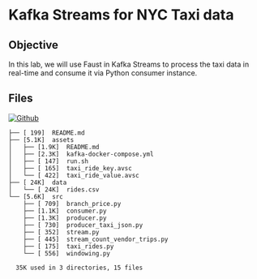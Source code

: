 # Kafka Streams for NYC Taxi data

## Objective

In this lab, we will use Faust in Kafka Streams to process the taxi data in real-time and consume it via Python consumer instance.

## Files

[![Github](https://img.shields.io/badge/GitHub-100000?style=for-the-badge&logo=github&logoColor=white)](https://github.com/sparsh-ai/recohut/tree/main/docs/03-processing/lab-kafka-nyctaxi)


```
├── [ 199]  README.md
├── [5.1K]  assets
│   ├── [1.9K]  README.md
│   ├── [2.3K]  kafka-docker-compose.yml
│   ├── [ 147]  run.sh
│   ├── [ 165]  taxi_ride_key.avsc
│   └── [ 422]  taxi_ride_value.avsc
├── [ 24K]  data
│   └── [ 24K]  rides.csv
└── [5.6K]  src
    ├── [ 709]  branch_price.py
    ├── [1.1K]  consumer.py
    ├── [1.3K]  producer.py
    ├── [ 730]  producer_taxi_json.py
    ├── [ 352]  stream.py
    ├── [ 445]  stream_count_vendor_trips.py
    ├── [ 175]  taxi_rides.py
    └── [ 556]  windowing.py

  35K used in 3 directories, 15 files
```